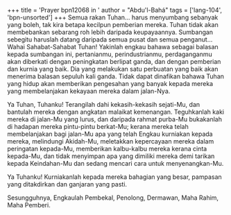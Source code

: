 +++
title = 'Prayer bpn12068 in '
author = "Abdu'l-Bahá"
tags = ['lang-104', 'bpn-unsorted']
+++
Semua rakan Tuhan… harus menyumbang sebanyak yang boleh, tak kira betapa kecilpun pemberian mereka. Tuhan tidak akan membebankan sebarang roh lebih daripada keupayaannya. Sumbangan sebegitu haruslah datang daripada semua pusat dan semua penganut… Wahai Sahabat-Sahabat Tuhan! Yakinlah engkau bahawa sebagai balasan kepada sumbangan ini, pertanianmu, perindustrianmu, perdaganganmu akan diberkati dengan peningkatan berlipat ganda, dan dengan pemberian dan kurnia yang baik. Dia yang melakukan satu perbuatan yang baik akan menerima balasan sepuluh kali ganda. Tidak dapat dinafikan bahawa Tuhan yang hidup akan memberikan pengesahan yang banyak kepada mereka yang membelanjakan kekayaan mereka dalam jalan-Nya.


Ya Tuhan, Tuhanku! Terangilah dahi kekasih-kekasih sejati-Mu, dan bantulah mereka dengan angkatan malaikat kemenangan. Teguhkanlah kaki mereka di jalan-Mu yang lurus, dan daripada rahmat purba-Mu bukakanlah di hadapan mereka pintu-pintu berkat-Mu; kerana mereka telah membelanjakan bagi jalan-Mu apa yang telah Engkau kurniakan kepada mereka, melindungi Akidah-Mu, meletakkan kepercayaan mereka dalam peringatan kepada-Mu, memberikan kalbu-kalbu mereka kerana cinta kepada-Mu, dan tidak menyimpan apa yang dimiliki mereka demi tarikan kepada Keindahan-Mu dan sedang mencari cara untuk menyenangkan-Mu.

Ya Tuhanku! Kurniakanlah kepada mereka bahagian yang besar, pampasan yang ditakdirkan dan ganjaran yang pasti.

Sesungguhnya, Engkaulah Pembekal, Penolong, Dermawan, Maha Rahim, Maha Pemberi.
